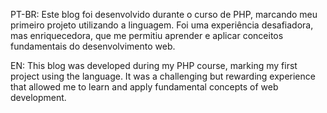 PT-BR:
Este blog foi desenvolvido durante o curso de PHP, marcando meu primeiro projeto utilizando a linguagem. 
Foi uma experiência desafiadora, mas enriquecedora, que me permitiu aprender e aplicar conceitos fundamentais do desenvolvimento web.

EN:
This blog was developed during my PHP course, marking my first project using the language. 
It was a challenging but rewarding experience that allowed me to learn and apply fundamental concepts of web development.
